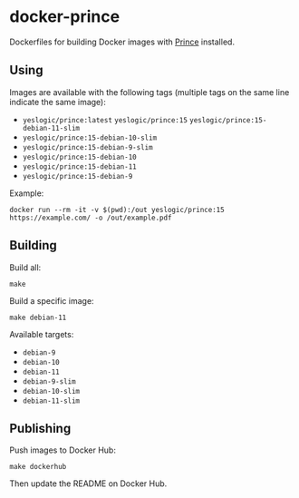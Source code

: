 # docker-prince

Dockerfiles for building Docker images with [Prince] installed.

## Using

Images are available with the following tags (multiple tags on the same line
indicate the same image):

* `yeslogic/prince:latest` `yeslogic/prince:15` `yeslogic/prince:15-debian-11-slim`
* `yeslogic/prince:15-debian-10-slim`
* `yeslogic/prince:15-debian-9-slim`
* `yeslogic/prince:15-debian-10`
* `yeslogic/prince:15-debian-11`
* `yeslogic/prince:15-debian-9`

Example:

```shell
docker run --rm -it -v $(pwd):/out yeslogic/prince:15 https://example.com/ -o /out/example.pdf
```

## Building

Build all:

    make

Build a specific image:

    make debian-11

Available targets:

* `debian-9`
* `debian-10`
* `debian-11`
* `debian-9-slim`
* `debian-10-slim`
* `debian-11-slim`

## Publishing

Push images to Docker Hub:

    make dockerhub

Then update the README on Docker Hub.

[Prince]: https://www.princexml.com/
